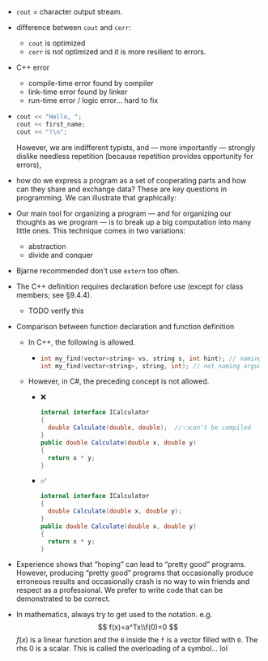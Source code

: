 - `cout` = character output stream.

- difference between `cout` and `cerr`:
    - `cout` is optimized
    - `cerr` is not optimized and it is more resilient to errors.
    
- C++ error
    - compile-time error found by compiler
    - link-time error found by linker
    - run-time error / logic error... hard to fix
    
- ``` c++
  cout << "Hello, ";
  cout << first_name;
  cout << "!\n";
  ``` 
  
  However, we are indifferent typists, and — more importantly — strongly dislike
  needless repetition (because repetition provides opportunity for errors),

- how do we express a program as a set of cooperating parts and how can they share and exchange data? These are key questions in programming. We can illustrate that graphically:

- Our main tool for organizing a program — and for organizing our thoughts
  as we program — is to break up a big computation into many little ones. This
  technique comes in two variations:
    - abstraction
    - divide and conquer
    
- Bjarne recommended don't use `extern` too often.

- The C++ definition requires declaration before use (except for class members; see §9.4.4).
    - TODO verify this
    
- Comparison between function declaration and function definition
    - In C++, the following is allowed.
        - ``` c++
          int my_find(vector<string> vs, string s, int hint); // naming arguments
          int my_find(vector<string>, string, int); // not naming arguments
          ```
        
    - However, in C#, the preceding concept is not allowed.
        - ❌
          
          ``` c#
          internal interface ICalculator
          {
            double Calculate(double, double);  //👈can't be compiled
          }
          public double Calculate(double x, double y)
          {
            return x * y;
          }
          ```
        - ✅
          ``` c#
          internal interface ICalculator
          {
            double Calculate(double x, double y);
          }
          public double Calculate(double x, double y)
          {
            return x * y;
          }
          ```
        
- Experience shows that “hoping” can lead to “pretty good” programs. However, producing “pretty good” programs that occasionally produce erroneous results and occasionally crash is no way to win friends and respect as a professional. We prefer to write code that can be demonstrated to be correct.

- In mathematics, always try to get used to the notation. e.g.
  $$
  f(x)=a^Tx\\f(0)=0
  $$
  $f(x)$ is a linear function and the `0` inside the `f` is a vector filled with `0`. The rhs 0 is a scalar. This is called the overloading of a symbol... lol
